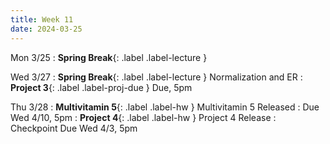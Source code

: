```yaml
---
title: Week 11
date: 2024-03-25
---
```


Mon 3/25
: **Spring Break**{: .label .label-lecture } 

Wed 3/27
: **Spring Break**{: .label .label-lecture } Normalization and ER
: **Project 3**{: .label .label-proj-due } Due, 5pm


Thu 3/28
: **Multivitamin 5**{: .label .label-hw } Multivitamin 5 Released
  : Due Wed 4/10, 5pm
: **Project 4**{: .label .label-hw } Project 4 Release
  : Checkpoint Due Wed 4/3, 5pm



